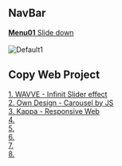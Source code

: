 ## NavBar
[__Menu01__ Slide down](https://github.com/minchjung/WebDesign/commit/b936c7e54f78476140ec84170ad848e3df0fa997)  
</br>
![Default1](https://user-images.githubusercontent.com/78589751/120920819-b757af00-c6fb-11eb-8c80-2dec2c9d1e99.JPG)  
## Copy Web Project 
[1. WAVVE - Infinit Slider effect ](https://github.com/minchjung/Web1)    
[2. Own Design - Carousel by JS]()      
[3. Kappa - Responsive Web](https://github.com/minchjung/Web2/tree/master)  
[4. ]()    
[5. ]()     
[6. ]()     
[7. ]()   
[8. ]()   
  
